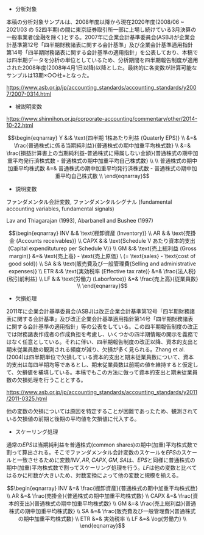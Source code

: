 * 分析対象

本稿の分析対象サンプルは、2008年度以降から現在2020年度(2008/06 ~ 2021/03 の 52四半期)の間に東京証券取引所一部に上場し続けている3月決算の一般事業者(金融を除く)とする。2007年に企業会計基準委員会(ASBJ)が企業会計基準第12号「四半期財務諸表に関する会計基準」及び企業会計基準適用指針第14号「四半期財務諸表に関する会計基準の適用指針」を公表しており、本稿では四半期データを分析の単位としているため、分析期間を四半期報告制度が適用された2008年度(2008年4月1日以降)以降とした。最終的に各変数が計算可能なサンプルは13期×○○社=となった。

https://www.asb.or.jp/jp/accounting_standards/accounting_standards/y2007/2007-0314.html

* 被説明変数

https://www.shinnihon.or.jp/corporate-accounting/commentary/other/2014-10-22.html

$$\begin{eqnarray}
    Y &:& \text{四半期 1株あたり利益 (Quaterly EPS)} \\
    &=& \frac{普通株式に係る当期純利益}{普通株式の期中加重平均株式数} \\
    &=& \frac{損益計算書上の当期純利益-普通株式に帰属しない金額}{普通株式の期中加重平均発行済株式数 - 普通株式の期中加重平均自己株式数} \\
    \\
    普通株式の期中加重平均株式数 &=& 普通株式の期中加重平均発行済株式数 - 普通株式の期中加重平均自己株式数 \\
\end{eqnarray}$$

* 説明変数

ファンダメンタル会計変数, ファンダメンタルシグナル (fundamental accounting variables, fundamental signals)

Lav and Thiagarajan (1993), Abarbanell and Bushee (1997)

$$\begin{eqnarray}
    INV &:& \text{棚卸資産 (Inventory)} \\
    AR &:& \text{売掛金 (Accounts receivables)} \\
    CAPX &:& \text{Schedule V あたり資本的支出 (Capital expendituturep per Schedule V)} \\
    GM &:& \text{売上総利益 (Gross margin)} &=& \text{売上高} - \text{売上原価} \ (= \text{sales} - \text{cost of good sold}) \\
    SA &:& \text{販売費及び一般管理費(Selling and administrative expenses)} \\
    ETR &:& \text{実効税率 (Effective tax rate)} &=& \frac{法人税}{税引前利益} \\
    LF &:& \text{労働力 (Laborforce)} &=& \frac{売上高}{従業員数} \\
\end{eqnarray}$$

* 欠損処理

2011年に企業会計基準委員会(ASBJ)は改正企業会計基準第12号「四半期財務諸表に関する会計基準」及び改正企業会計基準適用指針第14号「四半期財務諸表に関する会計基準の適用指針」等の公表をしている。この四半期報告制度の改正では財務諸表作成者の作成負担を考慮し、いくつかの四半期情報の開示を義務ではなく任意としている。それに伴い、四半期報告制度の改正以降、資本的支出と期末従業員数の観測される頻度が減り、欠損が多く見られる。Zhang et al. (2004)は四半期単位で欠損している資本的支出と期末従業員数について、資本的支出は毎四半期均等であるとし、期末従業員数は前期の値を維持すると仮定して、欠損値を補填している。本稿でもこの方法に倣って資本的支出と期末従業員数の欠損処理を行うこととする。

https://www.asb.or.jp/jp/accounting_standards/accounting_standards/y2011/2011-0325.html

他の変数の欠損については原因を特定することが困難であったため、観測されている欠損値の前期と後期の平均値を欠損値に代入する。

* スケーリング処理

通常の$EPS$は当期純利益を普通株式(common shares)の期中(加重)平均株式数で割って算出される。そこでファンダメンタル会計変数のスケールを$EPS$のスケールと一致させるために変数$INV, AR, CAPX, GM, SA$は、$EPS$と同様に普通株式の期中(加重)平均株式数で割ってスケーリング処理を行う。$LF$は他の変数と比べてはるかに桁数が大きいため、対数変換によって他の変数と規模を揃える。

$$\begin{eqnarray}
    INV &=& \frac{棚卸資産}{普通株式の期中加重平均株式数} \\
    AR &=& \frac{売掛金}{普通株式の期中加重平均株式数} \\
    CAPX &=& \frac{資本的支出}{普通株式の期中加重平均株式数} \\
    GM &=& \frac{売上総利益}{普通株式の期中加重平均株式数} \\
    SA &=& \frac{販売費及び一般管理費}{普通株式の期中加重平均株式数} \\
    ETR &=& 実効税率 \\
    LF &=& \log{労働力} \\
\end{eqnarray}$$